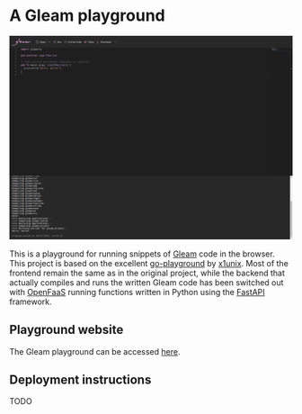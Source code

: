 # A Gleam playground

![alt text](docs/preview.png)

This is a playground for running snippets of [Gleam](https://gleam.run) code in the browser. This project is based on the excellent [go-playground](https://github.com/x1unix/go-playground) by [x1unix](https://github.com/x1unix). Most of the frontend remain the same as in the original project, while the backend that actually compiles and runs the written Gleam code has been switched out with [OpenFaaS](https://www.openfaas.com/) running functions written in Python using the [FastAPI](https://fastapi.tiangolo.com/) framework. 

## Playground website

The Gleam playground can be accessed [here](https://nicklas.xyz/apps/gleam-playground).

## Deployment instructions

TODO
